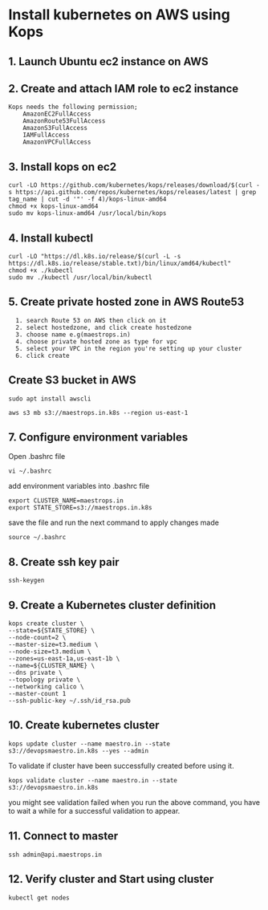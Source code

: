 
# Install kubernetes on AWS using Kops




## 1. Launch Ubuntu ec2 instance on AWS
## 2. Create and attach IAM role to ec2 instance

```
Kops needs the following permission;
    AmazonEC2FullAccess
    AmazonRoute53FullAccess
    AmazonS3FullAccess
    IAMFullAccess
    AmazonVPCFullAccess
```
## 3.  Install kops on ec2
```
curl -LO https://github.com/kubernetes/kops/releases/download/$(curl -s https://api.github.com/repos/kubernetes/kops/releases/latest | grep tag_name | cut -d '"' -f 4)/kops-linux-amd64
chmod +x kops-linux-amd64
sudo mv kops-linux-amd64 /usr/local/bin/kops
```

## 4. Install kubectl 
```
curl -LO "https://dl.k8s.io/release/$(curl -L -s https://dl.k8s.io/release/stable.txt)/bin/linux/amd64/kubectl"
chmod +x ./kubectl
sudo mv ./kubectl /usr/local/bin/kubectl
```
## 5. Create private hosted zone in AWS Route53
      1. search Route 53 on AWS then click on it 
      2. select hostedzone, and click create hostedzone
      3. choose name e.g(maestrops.in)
      4. choose private hosted zone as type for vpc
      5. select your VPC in the region you're setting up your cluster
      6. click create

## Create S3 bucket in AWS
```
sudo apt install awscli
```

```
aws s3 mb s3://maestrops.in.k8s --region us-east-1
```
## 7. Configure environment variables
Open .bashrc file
```
vi ~/.bashrc
```
add environment variables into .bashrc file
```
export CLUSTER_NAME=maestrops.in
export STATE_STORE=s3://maestrops.in.k8s
```
save the file and run the next command to apply changes made
```
source ~/.bashrc
```
## 8. Create ssh key pair
```
ssh-keygen
```

## 9. Create a Kubernetes cluster definition
```
kops create cluster \
--state=${STATE_STORE} \
--node-count=2 \
--master-size=t3.medium \
--node-size=t3.medium \
--zones=us-east-1a,us-east-1b \
--name=${CLUSTER_NAME} \
--dns private \
--topology private \
--networking calico \
--master-count 1
--ssh-public-key ~/.ssh/id_rsa.pub
```

## 10. Create kubernetes cluster
```
kops update cluster --name maestro.in --state s3://devopsmaestro.in.k8s --yes --admin
```
To validate if cluster have been successfully created before using it.
```
kops validate cluster --name maestro.in --state s3://devopsmaestro.in.k8s
```
you might see validation failed when you run the above command, you have to wait a while for a successful validation to appear.

## 11. Connect to master
```
ssh admin@api.maestrops.in
```

## 12. Verify cluster and  Start using cluster
```
kubectl get nodes
```
